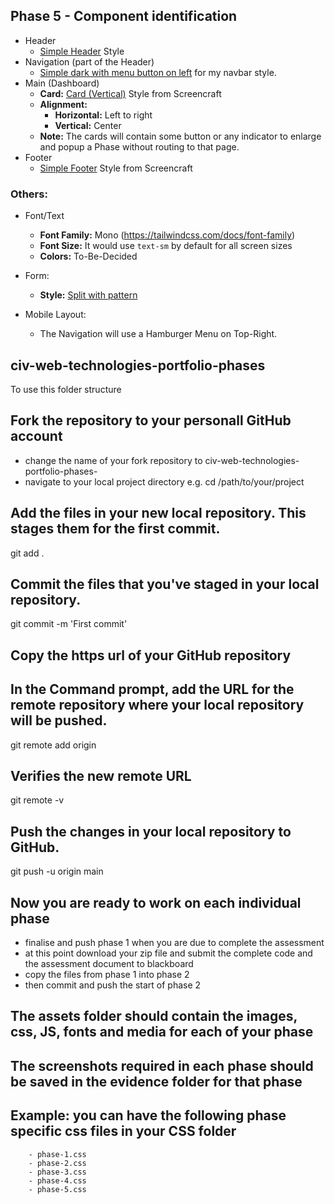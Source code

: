 ## Phase 5 - Component identification

- Header
    - [Simple Header](https://components.dev.screencraft.net.au/components/headers/) Style
- Navigation (part of the Header)
    - [Simple dark with menu button on left](https://tailwindui.com/components/application-ui/navigation/navbars) for my
      navbar style.
- Main (Dashboard)
    - **Card:** [Card (Vertical)](https://components.dev.screencraft.net.au/components/cards/) Style from Screencraft
    - **Alignment:**
        - **Horizontal:** Left to right
        - **Vertical:** Center
  - **Note:** The cards will contain some button or any indicator to enlarge and popup a Phase without routing
    to
    that page.
- Footer
    - [Simple Footer](https://components.dev.screencraft.net.au/components/footers/) Style from Screencraft

### Others:

- Font/Text
    - **Font Family:** Mono (https://tailwindcss.com/docs/font-family)
    - **Font Size:** It would use `text-sm` by default for all screen sizes
    - **Colors:** To-Be-Decided

- Form:
    - **Style:** [Split with pattern](https://tailwindui.com/components/marketing/sections/contact-sections#component-d79585443456bd5ff4d0f8915f16458c)

- Mobile Layout:
    - The Navigation will use a Hamburger Menu on Top-Right.

## civ-web-technologies-portfolio-phases
To use this folder structure 

## Fork the repository to your personall GitHub account
- change the name of your fork repository to civ-web-technologies-portfolio-phases-<your-name>
- navigate to your local project directory e.g. cd /path/to/your/project

## Add the files in your new local repository. This stages them for the first commit.
git add .

## Commit the files that you've staged in your local repository.
git commit -m 'First commit'

## Copy the https url of your GitHub repository
## In the Command prompt, add the URL for the remote repository where your local repository will be pushed.
git remote add origin <remote repository URL>

## Verifies the new remote URL
git remote -v

## Push the changes in your local repository to GitHub.
git push -u origin main

## Now you are ready to work on each individual phase
- finalise and push phase 1 when you are due to complete the assessment
- at this point download your zip file and submit the complete code and the assessment document to blackboard
- copy the files from phase 1 into phase 2
- then commit and push the start of phase 2

## The assets folder should contain the images, css, JS, fonts and media for each of your phase

## The screenshots required in each phase should be saved in the evidence folder for that phase

## Example: you can have the following phase specific css files in your CSS folder
        - phase-1.css
        - phase-2.css
        - phase-3.css
        - phase-4.css
        - phase-5.css
